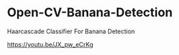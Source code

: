 # Open-CV-Banana-Detection


Haarcascade Classifier For Banana Detection

https://youtu.be/JX_pw_eCrKg
